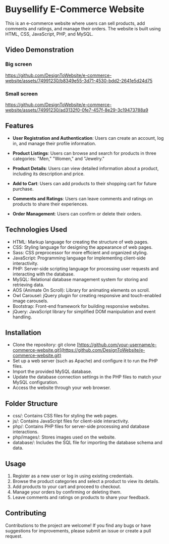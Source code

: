 # Buysellify E-Commerce Website
This is an e-commerce website where users can sell products, add comments and ratings, and manage their orders. The website is built using HTML, CSS, JavaScript, PHP, and MySQL.

## Video Demonstration

### Big screen

https://github.com/DesignToWebsite/e-commerce-website/assets/74991230/b8349e55-3d71-4530-bdd2-2641e5d24d75

### Small screen

https://github.com/DesignToWebsite/e-commerce-website/assets/74991230/ad3132f0-0fe7-457f-8e29-3c19473788a9

## Features

- **User Registration and Authentication**: Users can create an account, log in, and manage their profile information.

- **Product Listings**: Users can browse and search for products in three categories: "Men," "Women," and "Jewelry."

- **Product Details**: Users can view detailed information about a product, including its description and price.

- **Add to Cart**: Users can add products to their shopping cart for future purchase.

- **Comments and Ratings**: Users can leave comments and ratings on products to share their experiences.

- **Order Management**: Users can confirm or delete their orders.

## Technologies Used

- HTML: Markup language for creating the structure of web pages.
- CSS: Styling language for designing the appearance of web pages.
- Sass: CSS preprocessor for more efficient and organized styling.
- JavaScript: Programming language for implementing client-side interactivity.
- PHP: Server-side scripting language for processing user requests and interacting with the database.
- MySQL: Relational database management system for storing and retrieving data.
- AOS (Animate On Scroll): Library for animating elements on scroll.
- Owl Carousel: jQuery plugin for creating responsive and touch-enabled image carousels. 
- Bootstrap: Front-end framework for building responsive websites.
- jQuery: JavaScript library for simplified DOM manipulation and event handling.

## Installation

 - Clone the repository: git clone [https://github.com/your-username/e-commerce-website.git](https://github.com/DesignToWebsite/e-commerce-website.git)
 - Set up a web server (such as Apache) and configure it to run the PHP files.
 - Import the provided MySQL database.
 - Update the database connection settings in the PHP files to match your MySQL configuration.
 - Access the website through your web browser.

## Folder Structure

- css/: Contains CSS files for styling the web pages.
- js/: Contains JavaScript files for client-side interactivity.
- php/: Contains PHP files for server-side processing and database interactions.
- php/images/: Stores images used on the website.
- database/: Includes the SQL file for importing the database schema and data.

## Usage

1. Register as a new user or log in using existing credentials.
2. Browse the product categories and select a product to view its details.
3. Add products to your cart and proceed to checkout.
4. Manage your orders by confirming or deleting them.
5. Leave comments and ratings on products to share your feedback.

## Contributing

Contributions to the project are welcome! If you find any bugs or have suggestions for improvements, please submit an issue or create a pull request.
